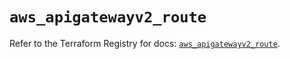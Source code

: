 # `aws_apigatewayv2_route`

Refer to the Terraform Registry for docs: [`aws_apigatewayv2_route`](https://registry.terraform.io/providers/hashicorp/aws/5.59.0/docs/resources/apigatewayv2_route).
